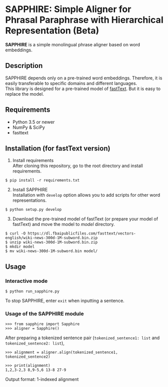 # SAPPHIRE: Simple Aligner for Phrasal Paraphrase with Hierarchical Representation (Beta)

**SAPPHIRE** is a simple monolingual phrase aligner based on word embeddings.


## Description

SAPPHIRE depends only on a pre-trained word embeddings. 
Therefore, it is easily transferable to specific domains and different languages.  
This library is designed for a pre-trained model of [fastText](https://fasttext.cc/).
But it is easy to replace the model.


## Requirements

- Python 3.5 or newer
- NumPy & SciPy
- fasttext


## Installation (for fastText version)

1. Install requirements  
After cloning this repository, go to the root directory and install requirements.
```
$ pip install -r requirements.txt
```

2. Install SAPPHIRE  
Installation with `develop` option allows you to add scripts for other word representations.
```
$ python setup.py develop
```


3. Download the pre-trained model of fastText (or prepare your model of fastText) and move the model to *model* directory.
```
$ curl -O https://dl.fbaipublicfiles.com/fasttext/vectors-english/wiki-news-300d-1M-subword.bin.zip  
$ unzip wiki-news-300d-1M-subword.bin.zip
$ mkdir model
$ mv wiki-news-300d-1M-subword.bin model/
```


## Usage

### Interactive mode
```
$ python run_sapphire.py
```
To stop SAPPHIRE, enter `exit` when inputting a sentence.

### Usage of the SAPPHIRE module
```
>>> from sapphire import Sapphire
>>> aligner = Sapphire()
```
After preparing a tokenized sentence pair (`tokenized_sentence1: list` and `tokenized_sentence2: list`),
```
>>> alignment = aligner.align(tokenized_sentence1, tokenized_sentence2)

>>> print(alignment)
1,2,3-2,3 8,9-5,6 13-8 27-9
```
Output format: 1-indexed alignment
